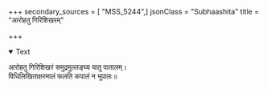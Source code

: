 +++
secondary_sources = [ "MSS_5244",]
jsonClass = "Subhaashita"
title = "आरोहतु गिरिशिखरम्"

+++

<details open><summary>Text</summary>

आरोहतु गिरिशिखरं समुद्रमुल्लङ्घ्य यातु पातालम्।  
विधिलिखिताक्षरमालं फलति कपालं न भूपालः॥
</details>
